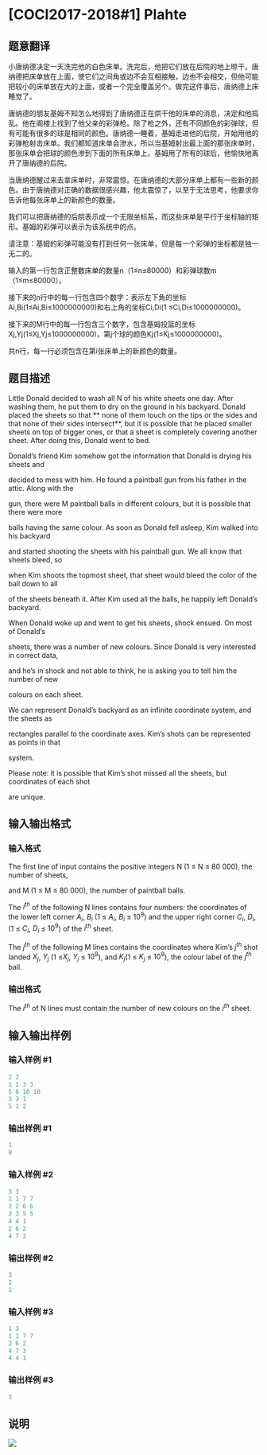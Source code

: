 # [COCI2017-2018#1] Plahte

## 题意翻译

小唐纳德决定一天洗完他的白色床单。洗完后，他把它们放在后院的地上晾干。唐纳德把床单放在上面，使它们之间角或边不会互相接触，边也不会相交，但他可能把较小的床单放在大的上面，或者一个完全覆盖另个。做完这件事后，唐纳德上床睡觉了。

唐纳德的朋友基姆不知怎么地得到了唐纳德正在烘干他的床单的消息，决定和他捣乱。他在阁楼上找到了他父亲的彩弹枪。除了枪之外，还有不同颜色的彩弹球，但有可能有很多的球是相同的颜色。唐纳德一睡着，基姆走进他的后院，开始用他的彩弹枪射击床单。我们都知道床单会渗水，所以当基姆射出最上面的那张床单时，那张床单会把球的颜色渗到下面的所有床单上。基姆用了所有的球后，他愉快地离开了唐纳德的后院。

当唐纳德醒过来去拿床单时，非常震惊。在唐纳德的大部分床单上都有一些新的颜色。由于唐纳德对正确的数据很感兴趣，他太震惊了，以至于无法思考，他要求你告诉他每张床单上的新颜色的数量。

我们可以把唐纳德的后院表示成一个无限坐标系，而这些床单是平行于坐标轴的矩形。基姆的彩弹可以表示为该系统中的点。

请注意：基姆的彩弹可能没有打到任何一张床单，但是每一个彩弹的坐标都是独一无二的。

输入的第一行包含正整数床单的数量n（1≤n≤80000）和彩弹球数m（1≤m≤80000）。

接下来的n行中的每一行包含四个数字：表示左下角的坐标Ai,Bi(1≤Ai,Bi≤1000000000)和右上角的坐标Ci,Di(1 ≤Ci,Di≤1000000000)。

接下来的M行中的每一行包含三个数字，包含基姆投篮的坐标Xj,Yj(1≤Xj,Yj≤1000000000)，第j个球的颜色Kj(1≤Kj≤1000000000)。

共n行，每一行必须包含在第i张床单上的新颜色的数量。

## 题目描述

Little Donald decided to wash all N of his white sheets one day. After washing them, he put them to dry on the ground in his backyard. Donald placed the sheets so that ** none of them touch on the tips or the sides and that none of their sides intersect​**, but it is possible that he placed smaller sheets on top of bigger ones, or that a sheet is completely covering another sheet. After doing this, Donald went to bed.

Donald’s friend Kim somehow got the information that Donald is drying his sheets and

decided to mess with him. He found a paintball gun from his father in the attic. Along with the

gun, there were M paintball balls in different colours, but it is possible that there were more

balls having the same colour. As soon as Donald fell asleep, Kim walked into his backyard

and started shooting the sheets with his paintball gun. We all know that sheets bleed, so

when Kim shoots the topmost sheet, that sheet would bleed the color of the ball down to all

of the sheets beneath it. After Kim used all the balls, he happily left Donald’s backyard.

When Donald woke up and went to get his sheets, shock ensued. On most of Donald’s

sheets, there was a number of new colours. Since Donald is very interested in correct data,

and he’s in shock and not able to think, he is asking you to tell him the number of new

colours on each sheet.

We can represent Donald’s backyard as an infinite coordinate system, and the sheets as

rectangles parallel to the coordinate axes. Kim’s shots can be represented as points in that

system.

Please note: it is possible that Kim’s shot missed all the sheets, but coordinates of each shot

are unique.

## 输入输出格式

### 输入格式

The first line of input contains the positive integers N (1 ≤ N ≤ 80 000), the number of sheets,

and M (1 ≤ M ≤ 80 000), the number of paintball balls.

The $i^{th}$ of the following N lines contains four numbers: the coordinates of the lower left corner $A_i$, $B_i$ (1 ≤ $A_i$, $B_i$ ≤ $10^9$) and the upper right corner $C_i$, $D_i$, (1 ≤ $C_i$, $D_i$ ≤ $10^9$) of the $i^{th}$ sheet.

The $j^{th}$ of the following M lines contains the coordinates where Kim’s $j^{th}$ shot landed $X_j$, $Y_j$ (1 ≤$X_j$, $Y_j$ ≤ $10^9$), and $K_j$(1 ≤ $K_j$ ≤ $10^9$), the colour label of the $j^{th}$ ball.

### 输出格式

The $i^{th}$ of N lines must contain the number of new colours on the $i^{th}$ sheet.

## 输入输出样例

### 输入样例 #1

```cpp
2 2
1 1 3 3
5 6 10 10
3 3 1
5 1 2

```
### 输出样例 #1

```cpp
1
0
```


### 输入样例 #2

```cpp
3 3
1 1 7 7
2 2 6 6
3 3 5 5
4 4 1
2 6 2
4 7 3

```
### 输出样例 #2

```cpp
3
2
1
```


### 输入样例 #3

```cpp
1 3
1 1 7 7
2 6 2
4 7 3
4 4 1

```
### 输出样例 #3

```cpp
3
```


## 说明

![](https://cdn.luogu.com.cn/upload/pic/17380.png)

